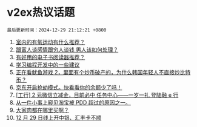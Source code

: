 # v2ex热议话题

`最后更新时间：2024-12-29 21:12:21 +0800`

1. [室内的有氧运动有什么推荐？](https://www.v2ex.com/t/1101017)
1. [跟富人谈感情跟穷人谈钱 男人该如何处理？](https://www.v2ex.com/t/1100972)
1. [有好用的电子书阅读器推荐？](https://www.v2ex.com/t/1101002)
1. [学习编程开发中的一些建议](https://www.v2ex.com/t/1100994)
1. [正在看鱿鱼游戏 2，里面有个炒币破产的，为什么韩国年轻人不直接炒比特币？](https://www.v2ex.com/t/1100988)
1. [京东开启抢劫模式。快看看你的余额少了吗！](https://www.v2ex.com/t/1101049)
1. [[工行] 2 元微信立减金，目前必中
任务中心——一岁一礼 登陆融 e 行](https://www.v2ex.com/t/1101004)
1. [从一件小事上窥见淘宝被 PDD 超过的原因之一。](https://www.v2ex.com/t/1101071)
1. [大家肉都在哪里买啊？](https://www.v2ex.com/t/1101038)
1. [12 月 29 日线上开中银、汇丰卡不顺](https://www.v2ex.com/t/1101000)

